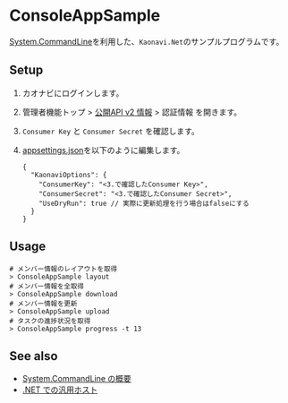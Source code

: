 # ConsoleAppSample

[System.CommandLine](https://github.com/dotnet/command-line-api)を利用した、`Kaonavi.Net`のサンプルプログラムです。

## Setup

1. カオナビにログインします。
1. 管理者機能トップ > [公開API v2 情報](https://service.kaonavi.jp/setup/public_api_v2_information) > 認証情報 を開きます。
1. `Consumer Key` と `Consumer Secret` を確認します。
1. [appsettings.json](./appsettings.json)を以下のように編集します。

    ```jsonc
    {
      "KaonaviOptions": {
        "ConsumerKey": "<3.で確認したConsumer Key>",
        "ConsumerSecret": "<3.で確認したConsumer Secret>",
        "UseDryRun": true // 実際に更新処理を行う場合はfalseにする
      }
    }
    ```

## Usage

```shell
# メンバー情報のレイアウトを取得
> ConsoleAppSample layout
# メンバー情報を全取得
> ConsoleAppSample download
# メンバー情報を更新
> ConsoleAppSample upload
# タスクの進捗状況を取得
> ConsoleAppSample progress -t 13
```

## See also

- [System.CommandLine の概要](https://learn.microsoft.com/dotnet/standard/commandline/)
- [.NET での汎用ホスト](https://learn.microsoft.com/dotnet/core/extensions/generic-host)
